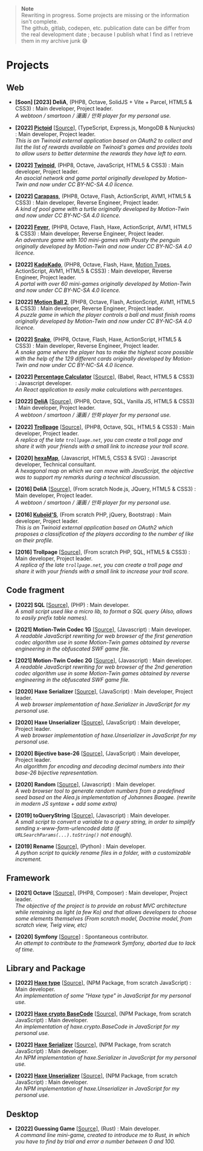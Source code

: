 > **Note**   
> Rewriting in progress. Some projects are missing or the information isn't complete.   
> The github, gitlab, codepen, etc. publication date can be differ from the real development date
> ; because I publish what I find as I retrieve them in my archive junk 😅

<!--
Format :
 - **[Years] Project Name** [[Source]()], core techno (framework, from scratch, etc) : My role in the project describe here.   
*Relatively concise project description with the goal of the project. A link can be used in "Project Name" to the project home page if it exists.
Source are optionnal. The status project can be optionally specified (e.g. for not actively maintained [npm, composer])*
Empty Format :
 - **[X] X** [[Source]()], (X)
 : Main developer, Project leader.   
*X*
-->

# Projects
## Web
 - **[Soon] [2023] DeliA**<!-- soon [[Source]()]-->, (PHP8, Octave, SolidJS + Vite + Parcel, HTML5 & CSS3)
 : Main developer, Project leader.   
*A webtoon / smartoon / 漫画 / 만화 player for my personal use.*

<!-- - **[Soon] [2023] Frutiparc**<! -- soon [[Source]()]-- >, (PHP8, Parcel, SolidJS, ActionScript, [Motion Types](https://github.com/motion-twin/mtypes), AVM1, Flash)
 : Main developer, Reverse Engineer, Project leader.   
*A portal with ~6 game created in 2004 by Motion-Twin and now under CC BY-NC-SA 4.0 licence* -->

 - **[2022] [Pictoid](https://pictoid.angelisium.fr/)** [[Source](https://github.com/Angelisium/pictoid)], (TypeScript, Express.js, MongoDB & Nunjucks)
 : Main developer, Project leader.   
*This is an Twinoid external application based on OAuth2 to collect and list the list of rewards available on Twinoid's games and provides tools to allow users to better determine the rewards they have left to earn.*

 - **[2022] [Twinoid](https://twinoid.angelisium.fr/)**, (PHP8, Octave, JavaScript, HTML5 & CSS3)
 : Main developer, Project leader.   
*An asocial network and game portal originally developed by Motion-Twin and now under CC BY-NC-SA 4.0 licence.*

 - **[2022] [Carapass](https://carapass.angelisium.fr/)**, (PHP8, Octave, Flash, ActionScript, AVM1, HTML5 & CSS3)
 : Main developer, Reverse Engineer, Project leader.   
*A kind of pool game with a turtle originally developed by Motion-Twin and now under CC BY-NC-SA 4.0 licence.*

 - **[2022] [Fever](https://fever.angelisium.fr/)**, (PHP8, Octave, Flash, Haxe, ActionScript, AVM1, HTML5 & CSS3)
 : Main developer, Reverse Engineer, Project leader.   
*An adventure game with 100 mini-games with Pousty the penguin originally developed by Motion-Twin and now under CC BY-NC-SA 4.0 licence.*

 - **[2022] [KadoKado](https://kadokado.angelisium.fr/)**, (PHP8, Octave, Flash, Haxe, [Motion Types](https://github.com/motion-twin/mtypes), ActionScript, AVM1, HTML5 & CSS3)
 : Main developer, Reverse Engineer, Project leader.   
*A portal with over 60 mini-games originally developed by Motion-Twin and now under CC BY-NC-SA 4.0 licence.*

 - **[2022] [Motion Ball 2](https://motion-ball.angelisium.fr/)**, (PHP8, Octave, Flash, ActionScript, AVM1, HTML5 & CSS3)
 : Main developer, Reverse Engineer, Project leader.   
*A puzzle game in which the player controls a ball and must finish rooms originally developed by Motion-Twin and now under CC BY-NC-SA 4.0 licence.*

 - **[2022] [Snake](https://snake.angelisium.fr/)**, (PHP8, Octave, Flash, Haxe, ActionScript, HTML5 & CSS3)
 : Main developer, Reverse Engineer, Project leader.   
*A snake game where the player has to make the highest score possible with the help of the 129 different cards originally developed by Motion-Twin and now under CC BY-NC-SA 4.0 licence.*

 - **[2022] [Percentage Calculator](https://codepen.io/Angelisium/full/ExbbaXW)** [[Source](https://codepen.io/Angelisium/pen/ExbbaXW)], (Babel, React, HTML5 & CSS3)
 : Javascript developer.   
*An React application to easily make calculations with percentages.*

 - **[2022] [DeliA](https://delia.angelisium.fr/)** [[Source](https://gitlab.com/Angelisium/delia/-/tree/main)], (PHP8, Octave, SQL, Vanilla JS, HTML5 & CSS3)
 : Main developer, Project leader.   
*A webtoon / smartoon / 漫画 / 만화 player for my personal use.*

 - **[2022] [Trollpage](https://trollpage.angelisium.fr/)** [[Source](https://gitlab.com/Angelisium/trollpage/-/tree/main)], (PHP8, Octave, SQL, HTML5 & CSS3)
 : Main developer, Project leader.   
*A replica of the late `trollpage.net`, you can create a troll page and share it with your friends with a small link to increase your troll score.*

 - **[2020] [hexaMap](https://angelisium.fr/hexaMap/)**, (Javascript, HTML5, CSS3 & SVG)
 : Javascript developer, Technical consultant.   
*A hexagonal map on which we can move with JavaScript, the objective was to support my remarks during a technical discussion.*

 - **[2016] DeliA** [[Source](https://gitlab.com/Angelisium/delia/-/tree/version-2016)], (From scratch Node.js, JQuery, HTML5 & CSS3)
 : Main developer, Project leader.   
*A webtoon / smartoon / 漫画 / 만화 player for my personal use.*

 - **[2016] [Kuboïd'S](https://kuboid.angelisium.fr/)**, (From scratch PHP, jQuery, Bootstrap)
 : Main developer, Project leader.   
*This is an Twinoid external application based on OAuth2 which proposes a classification of the players according to the number of like on their profile.*

 - **[2016] Trollpage** [[Source](https://gitlab.com/Angelisium/trollpage/-/tree/version-2016)], (From scratch PHP, SQL, HTML5 & CSS3)
 : Main developer, Project leader.   
*A replica of the late `trollpage.net`, you can create a troll page and share it with your friends with a small link to increase your troll score.*

## Code fragment
 - **[2022] SQL** [[Source](https://gitlab.com/-/snippets/2303172)], (PHP)
 : Main developer.   
*A small script used like a micro lib, to format a SQL query (Also, allows to easily prefix table names).*
<!-- soon => make a composer module -->

 - **[2021] Motion-Twin Codec 1G** [[Source](https://gitlab.com/-/snippets/2310955)], (Javascript)
 : Main developer.   
*A readable JavaScript rewriting for web browser of the first generation codec algorithm use in some Motion-Twin games obtained by reverse engineering in the obfuscated SWF game file.*
<!-- soon => duplicate into a npm module -->

 - **[2021] Motion-Twin Codec 2G** [[Source](https://gitlab.com/-/snippets/2291323)], (Javascript)
 : Main developer.   
*A readable JavaScript rewriting for web browser of the 2nd generation codec algorithm use in some Motion-Twin games obtained by reverse engineering in the obfuscated SWF game file.*
<!-- soon => duplicate into a npm module -->

 - **[2020] Haxe Serializer** [[Source](https://gitlab.com/-/snippets/2195291)], (JavaScript)
 : Main developer, Project leader.   
*A web browser implementation of haxe.Serializer in JavaScript for my personal use.*

 - **[2020] Haxe Unserializer** [[Source](https://gitlab.com/-/snippets/2195246)], (JavaScript)
 : Main developer, Project leader.   
*A web browser implementation of haxe.Unserializer in JavaScript for my personal use.*

 - **[2020] Bijective base-26** [[Source](https://gitlab.com/-/snippets/2480344)], (JavaScript)
 : Main developer, Project leader.   
*An algorithm for encoding and decoding decimal numbers into their base-26 bijective representation.*

 - **[2020] Random** [[Source](https://gitlab.com/-/snippets/2434013)], (Javascript)
 : Main developer.   
*A web browser tool to generate random numbers from a predefined seed based on the Alea.js implementation of Johannes Baagøe. (rewrite in modern JS syntaxe + add some extra)*
<!-- soon => duplicate into a npm module -->

 - **[2019] toQueryString** [[Source](https://gitlab.com/-/snippets/2434014)], (Javascript)
 : Main developer.   
*A small script to convert a variable to a query string, in order to simplify sending x-www-form-urlencoded data (if `URLSearchParams(...).toString()` not enough).*

 - **[2019] Rename** [[Source](https://github.com/Angelisium/Rename)], (Python)
 : Main developer.   
*A python script to quickly rename files in a folder, with a customizable increment.*
<!-- soon => rewrite them in rust and build release -->

## Framework
 - **[2021] Octave** [[Source](https://gitlab.com/Angelisium/octave)], (PHP8, Composer)
 : Main developer, Project leader.   
*The objective of the project is to provide an robust MVC architecture while remaining as light (a few Ko) and that allows developers to choose some elements themselves (From scratch model, Doctrine model, from scratch view, Twig view, etc)*

 - **[2020] Symfony** [[Source](https://github.com/symfony/symfony/pull/37865)]
 : Spontaneous contributor.   
*An attempt to contribute to the framework Symfony, aborted due to lack of time.*

## Library and Package
 - **[2022] [Haxe type](https://www.npmjs.com/package/haxe-type)** [[Source](https://github.com/jshlba/haxe-type)], (NPM Package, from scratch JavaScript)
 : Main developer.   
*An implementation of some "Haxe type" in JavaScript for my personal use.*

 - **[2022] [Haxe crypto BaseCode](https://www.npmjs.com/package/haxe-basecode)** [[Source](https://github.com/jshlba/haxe-basecode)], (NPM Package, from scratch JavaScript)
 : Main developer.   
*An implementation of haxe.crypto.BaseCode in JavaScript for my personal use.*

 - **[2022] [Haxe Serializer](https://www.npmjs.com/package/haxe-serializer)** [[Source](https://github.com/jshlba/haxe-serializer)], (NPM Package, from scratch JavaScript)
 : Main developer.   
*An NPM implementation of haxe.Serializer in JavaScript for my personal use.*

 - **[2022] [Haxe Unserializer](https://www.npmjs.com/package/haxe-unserializer)** [[Source](https://github.com/jshlba/haxe-unserializer)], (NPM Package, from scratch JavaScript)
 : Main developer.   
*An NPM implementation of haxe.Unserializer in JavaScript for my personal use.*

## Desktop
 - **[2022] Guessing Game** [[Source](https://gitlab.com/-/snippets/2434034)], (Rust)
 : Main developer.   
*A command line mini-game, created to introduce me to Rust, in which you have to find by trial and error a number between 0 and 100.*

<!--
 - [YourQuest v1](https://angelisium.fr/YourQuest/) : It's a project initially carried by Florïn Zolli that I re-upload due to the closure of her site; soon a v2.
 - [Queen](https://angelisium.fr/Queen/) : This is a little story written by Florïn Zolli from YourQuest that I re-upload due to the closure of her site. (soon, a port to the YourQuest v2 engine)
-->
